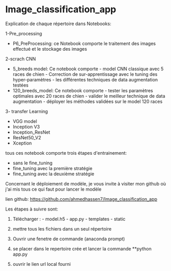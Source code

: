 # Image_classification_app


Explication de chaque répertoire dans Notebooks: 

1-Pre_processing

* P6_PreProcessing: ce Notebook comporte le traitement des images effectué 
et le stockage des images

2-scrach CNN

* 5_breeds model: Ce notebook comporte 
                  - model CNN classique avec 5 races de chien 
                  - Correction de sur-apprentissage avec le tuning des hyper-paramètres
                  - les différentes techniques de data augmentation testées 
* 120_breeds_model: Ce notebook comporte
                  - tester les paramètres optimales avec 20 races de chien
                  - valider le meilleur technique de data augmentation
                  - déployer les méthodes validées sur le model 120 races

3- transfer Learning

* VGG model
* Inception V3
* Inception_ResNet
* ResNet50_V2
* Xception

tous ces notebook comporte trois étapes d'entrainement: 
 - sans le fine_tuning
 - fine_tuning avec la première stratégie
 - fine_tuning avec la deuxième stratégie 



Concernant le déploiement de modèle, je vous invite à visiter mon github où j'ai mis tous ce qui faut pour lancer le modèle 

lien github: https://github.com/ahmedhassen7/Image_classification_app

Les étapes à suivre sont: 

1. Télécharger : - model.h5
                 - app.py
                 - templates
                 - static
2. mettre tous les fichiers dans un seul répertoire 

3. Ouvrir une fenetre de commande (anaconda prompt)

4. se placer dans le repertoire crée et lancer la commande **python app.py

5. ouvrir le lien url local fourni
